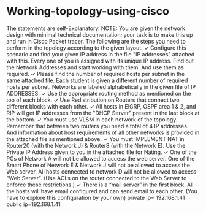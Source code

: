 # Working-topology-using-cisco
The statements are self-Explanatory.
NOTE: You are given the network design with minimal technical documentation; your task
is to make this up and run in Cisco Packet tracer.
The following are the steps you need to perform in the topology according to the given
layout.
✓ Configure this scenario and find your given IP address in the file "IP addresses"
attached with this. Every one of you is assigned with its unique IP address. Find out
the Network Addresses and start working with them. And use them as required.
✓ Please find the number of required hosts per subnet in the same attached file. Each
student is given a different number of required hosts per subnet. Networks are
labeled alphabetically in the given file of IP ADDRESSES.
✓ Use the appropriate routing method as mentioned on the top of each block.
✓ Use Redistribution on Routers that connect two different blocks with each other.
✓ All hosts in EIGRP, OSPF area 1 & 2, and RIP will get IP addresses from the "DHCP
Server" present in the last block at the bottom.
✓ You must use VLSM in each network of the topology. Remember that between two
routers you need a total of 4 IP addresses. And information about host requirements
of all other networks is provided in the attached file as mentioned above.
✓ You must IMPLEMENT NAT in Router20 (with the Network J) & Router8 (with the
Network E). Use the Private IP Address given to you in the attached file for Nating.
✓ One of the PCs of Network A will not be allowed to access the web server. One of the
Smart Phone of Network E & Network J will not be allowed to access the Web server.
All hosts connected to network D will not be allowed to access "Web Server". (Use
ACLs on the router connected to the Web Server to enforce these restrictions.)
✓ There is a “mail server” in the first block. All the hosts will have email configured
and can send email to each other. (You have to explore this configuration by your
own)
private ip= 192.168.1.41
public ip=192.168.1.41
